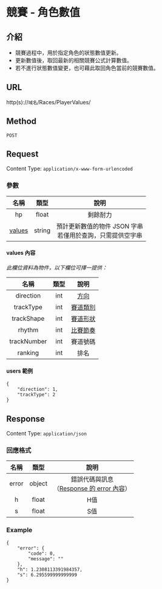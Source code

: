 # 競賽 - 角色數值

## 介紹

- 競賽過程中，用於指定角色的狀態數值更新。
- 更新數值後，取回最新的相關競賽公式計算數值。
- 若不進行狀態數值變更，也可藉此取回角色當前的競賽數值。

## URL

http(s)://`域名`/Races/PlayerValues/

## Method

`POST`

## Request

Content Type: `application/x-www-form-urlencoded`

### 參數

| 名稱 | 類型 | 說明 |
|:-:|:-:|:-:|
| hp | float | 剩餘耐力 |
| [values](#values) | string | 預計更新數值的物件 JSON 字串<br>若僅用於查詢，只需提供空字串 |

#### <span id="values">values 內容</span>

_此欄位資料為物件，以下欄位可擇一提供：_

| 名稱 | 類型 | 說明 |
|:-:|:-:|:-:|
| direction | int | [方向](../codes/race.md#direction) |
| trackType | int | [賽道類別](../codes/race.md#trackType) |
| trackShape | int | [賽道形狀](../codes/race.md#trackShape) |
| rhythm | int | [比賽節奏](../codes/race.md#rhythm) |
| trackNumber | int | 賽道號碼 |
| ranking | int | 排名 |

#### users 範例

	{
		"direction": 1,
		"trackType": 2
	}

## Response

Content Type: `application/json`

### 回應格式

| 名稱 | 類型 | 說明 |
|:-:|:-:|:-:|
| error | object | 錯誤代碼與訊息<br>（[Response 的 error 內容](../response.md#error)） |
| h | float | H值 |
| s | float | S值 |

### Example

	{
	    "error": {
	        "code": 0,
	        "message": ""
	    },
	    "h": 1.2308113391984357,
	    "s": 6.295599999999999
	}